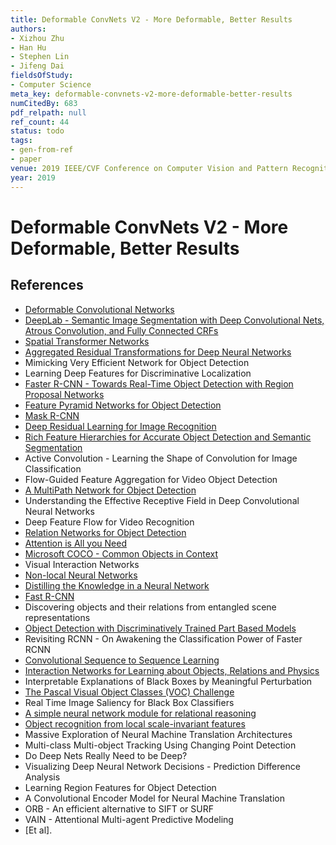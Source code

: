 ```yaml
---
title: Deformable ConvNets V2 - More Deformable, Better Results
authors:
- Xizhou Zhu
- Han Hu
- Stephen Lin
- Jifeng Dai
fieldsOfStudy:
- Computer Science
meta_key: deformable-convnets-v2-more-deformable-better-results
numCitedBy: 683
pdf_relpath: null
ref_count: 44
status: todo
tags:
- gen-from-ref
- paper
venue: 2019 IEEE/CVF Conference on Computer Vision and Pattern Recognition (CVPR)
year: 2019
---
```


# Deformable ConvNets V2 - More Deformable, Better Results

## References

- [Deformable Convolutional Networks](./deformable-convolutional-networks.md)
- [DeepLab - Semantic Image Segmentation with Deep Convolutional Nets, Atrous Convolution, and Fully Connected CRFs](./deeplab-semantic-image-segmentation-with-deep-convolutional-nets-atrous-convolution-and-fully-connected-crfs.md)
- [Spatial Transformer Networks](./spatial-transformer-networks.md)
- [Aggregated Residual Transformations for Deep Neural Networks](./aggregated-residual-transformations-for-deep-neural-networks.md)
- Mimicking Very Efficient Network for Object Detection
- Learning Deep Features for Discriminative Localization
- [Faster R-CNN - Towards Real-Time Object Detection with Region Proposal Networks](./faster-r-cnn-towards-real-time-object-detection-with-region-proposal-networks.md)
- [Feature Pyramid Networks for Object Detection](./feature-pyramid-networks-for-object-detection.md)
- [Mask R-CNN](./mask-r-cnn.md)
- [Deep Residual Learning for Image Recognition](./deep-residual-learning-for-image-recognition.md)
- [Rich Feature Hierarchies for Accurate Object Detection and Semantic Segmentation](./rich-feature-hierarchies-for-accurate-object-detection-and-semantic-segmentation.md)
- Active Convolution - Learning the Shape of Convolution for Image Classification
- Flow-Guided Feature Aggregation for Video Object Detection
- [A MultiPath Network for Object Detection](./a-multipath-network-for-object-detection.md)
- Understanding the Effective Receptive Field in Deep Convolutional Neural Networks
- Deep Feature Flow for Video Recognition
- [Relation Networks for Object Detection](./relation-networks-for-object-detection.md)
- [Attention is All you Need](./attention-is-all-you-need.md)
- [Microsoft COCO - Common Objects in Context](./microsoft-coco-common-objects-in-context.md)
- Visual Interaction Networks
- [Non-local Neural Networks](./non-local-neural-networks.md)
- [Distilling the Knowledge in a Neural Network](./distilling-the-knowledge-in-a-neural-network.md)
- [Fast R-CNN](./fast-r-cnn.md)
- Discovering objects and their relations from entangled scene representations
- [Object Detection with Discriminatively Trained Part Based Models](./object-detection-with-discriminatively-trained-part-based-models.md)
- Revisiting RCNN - On Awakening the Classification Power of Faster RCNN
- [Convolutional Sequence to Sequence Learning](./convolutional-sequence-to-sequence-learning.md)
- [Interaction Networks for Learning about Objects, Relations and Physics](./interaction-networks-for-learning-about-objects-relations-and-physics.md)
- Interpretable Explanations of Black Boxes by Meaningful Perturbation
- [The Pascal Visual Object Classes (VOC) Challenge](./the-pascal-visual-object-classes-voc-challenge.md)
- Real Time Image Saliency for Black Box Classifiers
- [A simple neural network module for relational reasoning](./a-simple-neural-network-module-for-relational-reasoning.md)
- [Object recognition from local scale-invariant features](./object-recognition-from-local-scale-invariant-features.md)
- Massive Exploration of Neural Machine Translation Architectures
- Multi-class Multi-object Tracking Using Changing Point Detection
- Do Deep Nets Really Need to be Deep?
- Visualizing Deep Neural Network Decisions - Prediction Difference Analysis
- Learning Region Features for Object Detection
- A Convolutional Encoder Model for Neural Machine Translation
- ORB - An efficient alternative to SIFT or SURF
- VAIN - Attentional Multi-agent Predictive Modeling
- [Et al].
